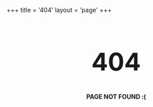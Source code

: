 +++
title = '404'
layout = 'page'
+++

<div style="margin: 0 auto; text-align: center;">
<h1 style="font-size: 4em;">404</h1>
<p><strong>PAGE NOT FOUND :(</strong></p>
</div>
